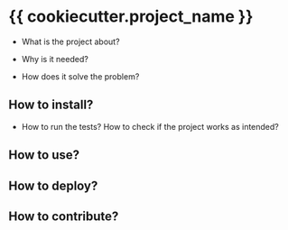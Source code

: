 # {{ cookiecutter.project_name }}

+ What is the project about?

+ Why is it needed?

+ How does it solve the problem?


## How to install?

+ How to run the tests? How to check if the project works as intended?

## How to use?

## How to deploy?

## How to contribute?
